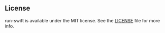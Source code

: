 ## License

run-swift is available under the MIT license. See the [LICENSE](LICENSE) file for more info.

